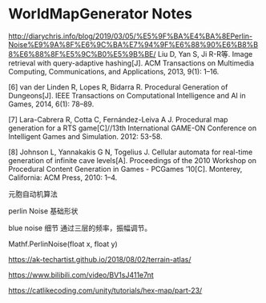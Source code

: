 # WorldMapGenerator Notes

http://diarychris.info/blog/2019/03/05/%E5%9F%BA%E4%BA%8EPerlin-Noise%E9%9A%8F%E6%9C%BA%E7%94%9F%E6%88%90%E6%B8%B8%E6%88%8F%E5%9C%B0%E5%9B%BE/
Liu D, Yan S, Ji R-R等. Image retrieval with query-adaptive hashing[J]. ACM Transactions on Multimedia Computing, Communications, and Applications, 2013, 9(1): 1–16.

[6] van der Linden R, Lopes R, Bidarra R. Procedural Generation of Dungeons[J]. IEEE Transactions on Computational Intelligence and AI in Games, 2014, 6(1): 78–89.

[7] Lara-Cabrera R, Cotta C, Fernández-Leiva A J. Procedural map generation for a RTS game[C]//13th International GAME-ON Conference on Intelligent Games and Simulation. 2012: 53-58.

[8] Johnson L, Yannakakis G N, Togelius J. Cellular automata for real-time generation of infinite cave levels[A]. Proceedings of the 2010 Workshop on Procedural Content Generation in Games - PCGames ’10[C]. Monterey, California: ACM Press, 2010: 1–4.


元胞自动机算法

perlin Noise 基础形状

blue noise 细节 通过三层的频率，振幅调节。


Mathf.PerlinNoise(float x, float y)

https://ak-techartist.github.io/2018/08/02/terrain-atlas/

https://www.bilibili.com/video/BV1sJ411e7nt

https://catlikecoding.com/unity/tutorials/hex-map/part-23/